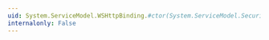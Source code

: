 ```yaml
---
uid: System.ServiceModel.WSHttpBinding.#ctor(System.ServiceModel.SecurityMode,System.Boolean)
internalonly: False
---
```

